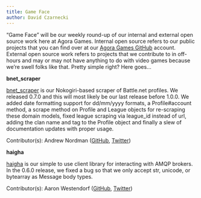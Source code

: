 ```yaml
---
title: Game Face
author: David Czarnecki
---
```

“Game Face” will be our weekly round-up of our internal and external open source work here at Agora Games. Internal open source refers to our public projects that you can find over at our [Agora Games GitHub](https://github.com/agoragames/) account. External open source work refers to projects that we contribute to in off-hours and may or may not have anything to do with video games because we’re swell folks like that. Pretty simple right? Here goes…

 **bnet_scraper**

 [bnet_scraper](https://github.com/agoragames/bnet_scraper/) is our Nokogiri-based scraper of Battle.net profiles. We released 0.7.0 and this will most likely be our last release before 1.0.0. We added date formatting support for dd/mm/yyyy formats, a Profile#account method, a scrape method on Profile and League objects for re-scraping these domain models, fixed league scraping via league_id instead of url, adding the clan name and tag to the Profile object and finally a slew of documentation updates with proper usage.

 Contributor(s): Andrew Nordman ([GitHub](https://github.com/cadwallion), [Twitter](https://twitter.com/cadwallion))

 **haigha**

 [haigha](https://github.com/agoragames/haigha) is our simple to use client library for interacting with AMQP brokers. In the 0.6.0 release, we fixed a bug so that we only accept str, unicode, or bytearray as Message body types.

 Contributor(s): Aaron Westendorf ([GitHub](https://github.com/awestendorf/), [Twitter](https://twitter.com/WashUffize))
